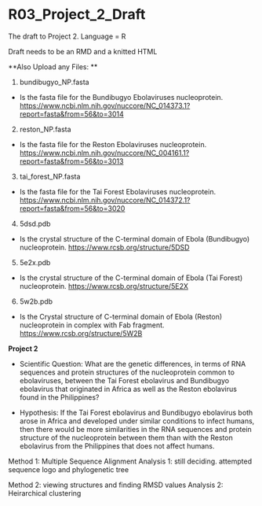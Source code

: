 # R03_Project_2_Draft
The draft to Project 2. Language = R

Draft needs to be an RMD and a knitted HTML

**Also Upload any Files: **
1) bundibugyo_NP.fasta
+ Is the fasta file for the Bundibugyo Ebolaviruses nucleoprotein. https://www.ncbi.nlm.nih.gov/nuccore/NC_014373.1?report=fasta&from=56&to=3014

2) reston_NP.fasta
+ Is the fasta file for the Reston Ebolaviruses nucleoprotein. https://www.ncbi.nlm.nih.gov/nuccore/NC_004161.1?report=fasta&from=56&to=3013

3) tai_forest_NP.fasta
+ Is the fasta file for the Tai Forest Ebolaviruses nucleoprotein. https://www.ncbi.nlm.nih.gov/nuccore/NC_014372.1?report=fasta&from=56&to=3020

4) 5dsd.pdb
+ Is the crystal structure of the C-terminal domain of Ebola (Bundibugyo) nucleoprotein. https://www.rcsb.org/structure/5DSD 

5) 5e2x.pdb
+ Is the crystal structure of the C-terminal domain of Ebola (Tai Forest) nucleoprotein. https://www.rcsb.org/structure/5E2X

6) 5w2b.pdb
+ Is the Crystal structure of C-terminal domain of Ebola (Reston) nucleoprotein in complex with Fab fragment. https://www.rcsb.org/structure/5W2B

**Project 2**
+ Scientific Question: What are the genetic differences, in terms of RNA sequences and protein structures of the nucleoprotein common to ebolaviruses, between the Tai Forest ebolavirus and Bundibugyo ebolavirus that originated in Africa as well as the Reston ebolavirus found in the Philippines?

+ Hypothesis: If the Tai Forest ebolavirus and Bundibugyo ebolavirus both arose in Africa and developed under similar conditions to infect humans, then there would be more similarities in the RNA sequences and protein structure of the nucleoprotein between them than with the Reston ebolavirus from the Philippines that does not affect humans.

Method 1: Multiple Sequence Alignment
Analysis 1: still deciding. attempted sequence logo and phylogenetic tree

Method 2: viewing structures and finding RMSD values
Analysis 2: Heirarchical clustering
